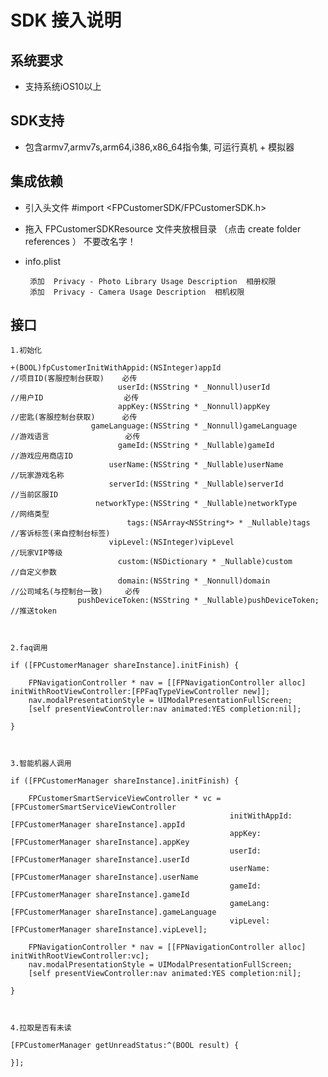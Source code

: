 
SDK 接入说明
=
系统要求
-

   *  支持系统iOS10以上

SDK支持
-
   *  包含armv7,armv7s,arm64,i386,x86_64指令集, 可运行真机 + 模拟器 

集成依赖
-

   *  引入头文件 #import <FPCustomerSDK/FPCustomerSDK.h>
   
   *  拖入 FPCustomerSDKResource 文件夹放根目录 （点击 create folder references ） 不要改名字！
    
   *  info.plist 
   
           添加  Privacy - Photo Library Usage Description  相册权限       
           添加  Privacy - Camera Usage Description  相机权限
         
    
接口
-

    1.初始化

    +(BOOL)fpCustomerInitWithAppid:(NSInteger)appId                                        //项目ID(客服控制台获取)    必传
                            userId:(NSString * _Nonnull)userId                             //用户ID                  必传
                            appKey:(NSString * _Nonnull)appKey                             //密匙(客服控制台获取)      必传
                      gameLanguage:(NSString * _Nonnull)gameLanguage                       //游戏语言                 必传
                            gameId:(NSString * _Nullable)gameId                            //游戏应用商店ID
                          userName:(NSString * _Nullable)userName                          //玩家游戏名称
                          serverId:(NSString * _Nullable)serverId                          //当前区服ID
                       networkType:(NSString * _Nullable)networkType                       //网络类型
                              tags:(NSArray<NSString*> * _Nullable)tags                    //客诉标签(来自控制台标签)
                          vipLevel:(NSInteger)vipLevel                                     //玩家VIP等级
                            custom:(NSDictionary * _Nullable)custom                        //自定义参数
                            domain:(NSString * _Nonnull)domain                             //公司域名(与控制台一致)     必传
                   pushDeviceToken:(NSString * _Nullable)pushDeviceToken;                  //推送token
            
            
            
    2.faq调用
                                   
    if ([FPCustomerManager shareInstance].initFinish) {
    
        FPNavigationController * nav = [[FPNavigationController alloc] initWithRootViewController:[FPFaqTypeViewController new]];
        nav.modalPresentationStyle = UIModalPresentationFullScreen;
        [self presentViewController:nav animated:YES completion:nil];
        
    }
    
    
    
    3.智能机器人调用

    if ([FPCustomerManager shareInstance].initFinish) {
    
        FPCustomerSmartServiceViewController * vc = [FPCustomerSmartServiceViewController
                                                     initWithAppId:[FPCustomerManager shareInstance].appId
                                                     appKey:[FPCustomerManager shareInstance].appKey
                                                     userId:[FPCustomerManager shareInstance].userId
                                                     userName:[FPCustomerManager shareInstance].userName
                                                     gameId:[FPCustomerManager shareInstance].gameId
                                                     gameLang:[FPCustomerManager shareInstance].gameLanguage
                                                     vipLevel:[FPCustomerManager shareInstance].vipLevel];
    
        FPNavigationController * nav = [[FPNavigationController alloc] initWithRootViewController:vc];
        nav.modalPresentationStyle = UIModalPresentationFullScreen;
        [self presentViewController:nav animated:YES completion:nil];
    
    }
    
   

    4.拉取是否有未读
    
    [FPCustomerManager getUnreadStatus:^(BOOL result) {
        
    }];
